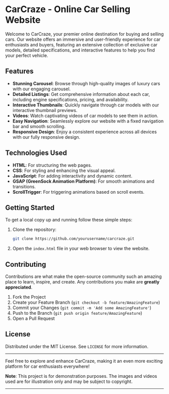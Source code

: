 # CarCraze - Online Car Selling Website

Welcome to CarCraze, your premier online destination for buying and selling cars. Our website offers an immersive and user-friendly experience for car enthusiasts and buyers, featuring an extensive collection of exclusive car models, detailed specifications, and interactive features to help you find your perfect vehicle.

## Features

- **Stunning Carousel**: Browse through high-quality images of luxury cars with our engaging carousel.
- **Detailed Listings**: Get comprehensive information about each car, including engine specifications, pricing, and availability.
- **Interactive Thumbnails**: Quickly navigate through car models with our interactive thumbnail previews.
- **Videos**: Watch captivating videos of car models to see them in action.
- **Easy Navigation**: Seamlessly explore our website with a fixed navigation bar and smooth scrolling.
- **Responsive Design**: Enjoy a consistent experience across all devices with our fully responsive design.

## Technologies Used

- **HTML**: For structuring the web pages.
- **CSS**: For styling and enhancing the visual appeal.
- **JavaScript**: For adding interactivity and dynamic content.
- **GSAP (GreenSock Animation Platform)**: For smooth animations and transitions.
- **ScrollTrigger**: For triggering animations based on scroll events.


## Getting Started

To get a local copy up and running follow these simple steps:

1. Clone the repository:
    ```bash
    git clone https://github.com/yourusername/carcraze.git
    ```
2. Open the `index.html` file in your web browser to view the website.

## Contributing

Contributions are what make the open-source community such an amazing place to learn, inspire, and create. Any contributions you make are **greatly appreciated**.

1. Fork the Project
2. Create your Feature Branch (`git checkout -b feature/AmazingFeature`)
3. Commit your Changes (`git commit -m 'Add some AmazingFeature'`)
4. Push to the Branch (`git push origin feature/AmazingFeature`)
5. Open a Pull Request

## License

Distributed under the MIT License. See `LICENSE` for more information.

---

Feel free to explore and enhance CarCraze, making it an even more exciting platform for car enthusiasts everywhere!


**Note**: This project is for demonstration purposes. The images and videos used are for illustration only and may be subject to copyright.

---

